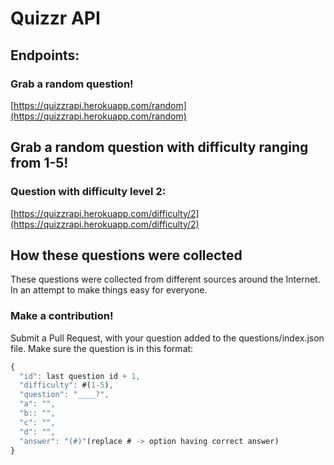 # Quizzr API

## Endpoints:

### Grab a random question!
[https://quizzrapi.herokuapp.com/random](https://quizzrapi.herokuapp.com/random)

## Grab a random question with difficulty ranging from 1-5!

### Question with difficulty level 2:
[https://quizzrapi.herokuapp.com/difficulty/2](https://quizzrapi.herokuapp.com/difficulty/2)

## How these questions were collected

These questions were collected from different sources around the Internet.
In an attempt to make things easy for everyone.

### Make a contribution!

Submit a Pull Request, with your question added to the questions/index.json file. Make sure the question is in this format:

```javascript
{
  "id": last question id + 1,
  "difficulty": #(1-5),
  "question": "____?",
  "a": "",
  "b:: "",
  "c": "",
  "d": "",
  "answer": "(#)"(replace # -> option having correct answer)
}
```

